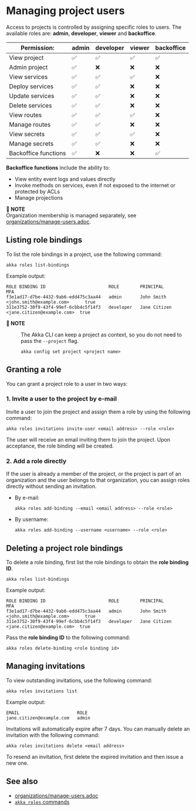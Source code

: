 # Managing project users

Access to projects is controlled by assigning specific roles to users. The available roles are: **admin**, **developer**, **viewer** and **backoffice**.

| Permission: | admin | developer | viewer | backoffice |
| --- | --- | --- | --- | --- |
| View project | ✅ | ✅ | ✅ | ✅ |
| Admin project | ✅ | ❌ | ❌ | ❌ |
| View services | ✅ | ✅ | ✅ | ❌ |
| Deploy services | ✅ | ✅ | ❌ | ❌ |
| Update services | ✅ | ✅ | ❌ | ❌ |
| Delete services | ✅ | ✅ | ❌ | ❌ |
| View routes | ✅ | ✅ | ✅ | ❌ |
| Manage routes | ✅ | ✅ | ❌ | ❌ |
| View secrets | ✅ | ✅ | ✅ | ❌ |
| Manage secrets | ✅ | ✅ | ❌ | ❌ |
| Backoffice functions | ✅ | ❌ | ❌ | ✅ |

**Backoffice functions** include the ability to:

* View entity event logs and values directly
* Invoke methods on services, even if not exposed to the internet or protected by ACLs
* Manage projections

**📌 NOTE**\
Organization membership is managed separately, see [organizations/manage-users.adoc](organizations/manage-users.adoc).

## Listing role bindings

To list the role bindings in a project, use the following command:
```command window
akka roles list-bindings
```

Example output:
```
ROLE BINDING ID                        ROLE        PRINCIPAL                                MFA
f3e1ad17-d7be-4432-9ab6-edd475c3aa44   admin       John Smith <john.smith@example.com>      true
311e3752-30f9-43f4-99ef-6cbb4c5f14f3   developer   Jane Citizen <jane.citizen@example.com>  true
```

<dl><dt><strong>📌 NOTE</strong></dt><dd>

The Akka CLI can keep a project as context, so you do not need to pass the `--project` flag.

```command window
akka config set project <project name>
```
</dd></dl>

## Granting a role

You can grant a project role to a user in two ways:

### 1. Invite a user to the project by e-mail
Invite a user to join the project and assign them a role by using the following command:

```command window
akka roles invitations invite-user <email address> --role <role>
```

The user will receive an email inviting them to join the project. Upon acceptance, the role binding will be created.

### 2. Add a role directly
If the user is already a member of the project, or the project is part of an organization and the user belongs to that organization, you can assign roles directly without sending an invitation.

* By e-mail:

  ```command window
  akka roles add-binding --email <email address> --role <role>
  ```
* By username:

  ```command window
  akka roles add-binding --username <username> --role <role>
  ```

## Deleting a project role bindings

To delete a role binding, first list the role bindings to obtain the **role binding ID**.

```command window
akka roles list-bindings
```

Example output:
```
ROLE BINDING ID                        ROLE        PRINCIPAL                                MFA
f3e1ad17-d7be-4432-9ab6-edd475c3aa44   admin       John Smith <john.smith@example.com>      true
311e3752-30f9-43f4-99ef-6cbb4c5f14f3   developer   Jane Citizen <jane.citizen@example.com>  true
```

Pass the **role binding ID** to the following command:

```command window
akka roles delete-binding <role binding id>
```

## Managing invitations

To view outstanding invitations, use the following command:

```command window
akka roles invitations list
```

Example output:
```
EMAIL                      ROLE
jane.citizen@example.com   admin
```

Invitations will automatically expire after 7 days. You can manually delete an invitation with the following command:

```command window
akka roles invitations delete <email address>
```

To resend an invitation, first delete the expired invitation and then issue a new one.

## See also

* [organizations/manage-users.adoc](organizations/manage-users.adoc)
* [`akka roles` commands](reference:cli/akka-cli/akka_roles.adoc#_see_also)
